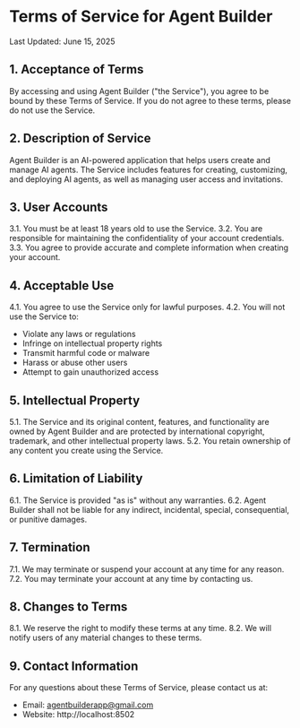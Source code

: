 # Terms of Service for Agent Builder

Last Updated: June 15, 2025

## 1. Acceptance of Terms

By accessing and using Agent Builder ("the Service"), you agree to be bound by these Terms of Service. If you do not agree to these terms, please do not use the Service.

## 2. Description of Service

Agent Builder is an AI-powered application that helps users create and manage AI agents. The Service includes features for creating, customizing, and deploying AI agents, as well as managing user access and invitations.

## 3. User Accounts

3.1. You must be at least 18 years old to use the Service.
3.2. You are responsible for maintaining the confidentiality of your account credentials.
3.3. You agree to provide accurate and complete information when creating your account.

## 4. Acceptable Use

4.1. You agree to use the Service only for lawful purposes.
4.2. You will not use the Service to:
   - Violate any laws or regulations
   - Infringe on intellectual property rights
   - Transmit harmful code or malware
   - Harass or abuse other users
   - Attempt to gain unauthorized access

## 5. Intellectual Property

5.1. The Service and its original content, features, and functionality are owned by Agent Builder and are protected by international copyright, trademark, and other intellectual property laws.
5.2. You retain ownership of any content you create using the Service.

## 6. Limitation of Liability

6.1. The Service is provided "as is" without any warranties.
6.2. Agent Builder shall not be liable for any indirect, incidental, special, consequential, or punitive damages.

## 7. Termination

7.1. We may terminate or suspend your account at any time for any reason.
7.2. You may terminate your account at any time by contacting us.

## 8. Changes to Terms

8.1. We reserve the right to modify these terms at any time.
8.2. We will notify users of any material changes to these terms.

## 9. Contact Information

For any questions about these Terms of Service, please contact us at:
- Email: agentbuilderapp@gmail.com
- Website: http://localhost:8502 